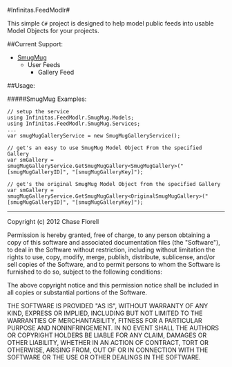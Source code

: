 #Infinitas.FeedModlr#

This simple `C#` project is designed to help model public feeds into usable Model Objects for your projects.

##Current Support:  
- [SmugMug][1]
   - User Feeds
      - Gallery Feed

##Usage:  

#####SmugMug Examples:

    // setup the service
    using Infinitas.FeedModlr.SmugMug.Models;
    using Infinitas.FeedModlr.SmugMug.Services;
    ...
    var smugMugGalleryService = new SmugMugGalleryService();

    // get's an easy to use SmugMug Model Object From the specified Gallery
    var smGallery = smugMugGalleryService.GetSmugMugGallery<SmugMugGallery>("[smugMugGalleryID]", "[smugMugGalleryKey]");

    // get's the original SmugMug Model Object from the specified Gallery
    var smGallery = smugMugGalleryService.GetSmugMugGallery<OriginalSmugMugGallery>("[smugMugGalleryID]", "[smugMugGalleryKey]");


---
<p>Copyright (c) 2012 Chase Florell</p>

<p>Permission is hereby granted, free of charge, to any person obtaining
    a copy of this software and associated documentation files (the
    "Software"), to deal in the Software without restriction, including
    without limitation the rights to use, copy, modify, merge, publish,
    distribute, sublicense, and/or sell copies of the Software, and to
    permit persons to whom the Software is furnished to do so, subject to
    the following conditions:</p>

<p>The above copyright notice and this permission notice shall be
    included in all copies or substantial portions of the Software.</p>

<p>THE SOFTWARE IS PROVIDED "AS IS", WITHOUT WARRANTY OF ANY KIND,
    EXPRESS OR IMPLIED, INCLUDING BUT NOT LIMITED TO THE WARRANTIES OF
    MERCHANTABILITY, FITNESS FOR A PARTICULAR PURPOSE AND
    NONINFRINGEMENT. IN NO EVENT SHALL THE AUTHORS OR COPYRIGHT HOLDERS BE
    LIABLE FOR ANY CLAIM, DAMAGES OR OTHER LIABILITY, WHETHER IN AN ACTION
    OF CONTRACT, TORT OR OTHERWISE, ARISING FROM, OUT OF OR IN CONNECTION
    WITH THE SOFTWARE OR THE USE OR OTHER DEALINGS IN THE SOFTWARE.</p>

<!-- Links-->

<!-- SmugMug RSS Help -->
[1]: http://help.smugmug.com/customer/portal/articles/84258-feed-examples